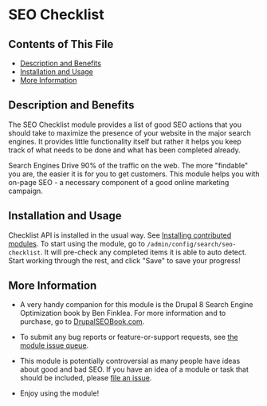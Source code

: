# SEO Checklist


## Contents of This File

- [Description and Benefits](#description-and-benefits)
- [Installation and Usage](#installation-and-usage)
- [More Information](#more-information)


## Description and Benefits

The SEO Checklist module provides a list of good SEO actions that you should
take to maximize the presence of your website in the major search engines. It
provides little functionality itself but rather it helps you keep track of what
needs to be done and what has been completed already.

Search Engines Drive 90% of the traffic on the web. The more "findable" you are,
the easier it is for you to get customers. This module helps you with on-page
SEO - a necessary component of a good online marketing campaign.


## Installation and Usage

Checklist API is installed in the usual way. See [Installing contributed
modules](https://www.drupal.org/documentation/install/modules-themes/modules-8).
To start using the module, go to `/admin/config/search/seo-checklist`. It will
pre-check any completed items it is able to auto detect. Start working through
the rest, and click "Save" to save your progress!


## More Information

- A very handy companion for this module is the Drupal 8 Search Engine
  Optimization book by Ben Finklea. For more information and to purchase, go to
  [DrupalSEOBook.com](http://www.drupalseobook.com/).

- To submit any bug reports or feature-or-support requests, see [the module
  issue queue](http://drupal.org/project/issues/seo_checklist).

- This module is potentially controversial as many people have ideas about good
  and bad SEO. If you have an idea of a module or task that should be included,
  please [file an issue](http://drupal.org/project/issues/seo_checklist).

- Enjoy using the module!
